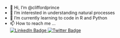 - 👋 Hi, I’m @cliffordprince
- 👀 I’m interested in understanding natural processes
- 🌱 I’m currently learning to code in R and Python
- 📫 How to reach me ...<div id="badges">
  <a href="https://www.linkedin.com/in/cliffordprince/">
    <img src="https://img.shields.io/badge/LinkedIn-blue?style=for-the-badge&logo=linkedin&logoColor=white" alt="LinkedIn Badge"/>
  </a>
   <a href="https://twitter.com/CliffordPrincee">
    <img src="https://img.shields.io/badge/Twitter-blue?style=for-the-badge&logo=twitter&logoColor=white" alt="Twitter Badge"/>
  </a>
</div>

<!---
cliffordprince/cliffordprince is a ✨ special ✨ repository because its `README.md` (this file) appears on your GitHub profile.
You can click the Preview link to take a look at your changes.
--->
